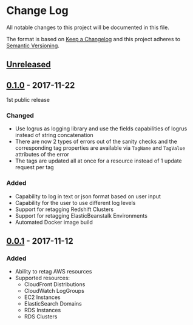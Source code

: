# Change Log
All notable changes to this project will be documented in this file.

The format is based on [Keep a Changelog](http://keepachangelog.com/) 
and this project adheres to [Semantic Versioning](http://semver.org/).

## [Unreleased]


## [0.1.0] - 2017-11-22

1st public release

### Changed
- Use logrus as logging library and use the fields capabilities of logrus
  instead of string concatenation
- There are now 2 types of errors out of the sanity checks and the corresponding
  tag properties are available via `TagName` and `TagValue` attributes of the
  error
- The tags are updated all at once for a resource instead of 1 update request
  per tag

### Added
- Capability to log in text or json format based on user input
- Capability for the user to use different log levels
- Support for retagging Redshift Clusters
- Support for retagging ElasticBeanstalk Environments
- Automated Docker image build

## [0.0.1] - 2017-11-12
### Added
- Ability to retag AWS resources
- Supported resources:
  * CloudFront Distributions
  * CloudWatch LogGroups
  * EC2 Instances
  * ElasticSearch Domains
  * RDS Instances
  * RDS Clusters

[Unreleased]: https://github.com/VEVO/awsRetagger/compare/0.1.0...HEAD
[0.1.0]: https://github.com/VEVO/awsRetagger/compare/0.0.1...0.1.0
[0.0.1]: https://github.com/VEVO/awsRetagger/tree/0.0.1
